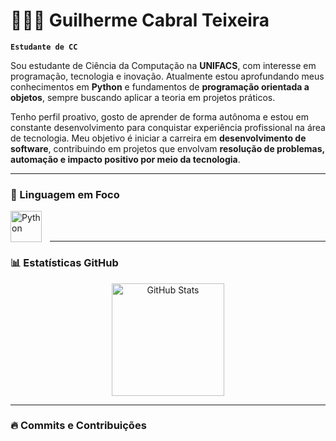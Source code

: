 # 👨🏻‍💻 Guilherme Cabral Teixeira

**`Estudante de CC`**

Sou estudante de Ciência da Computação na **UNIFACS**, com interesse em programação, tecnologia e inovação. Atualmente estou aprofundando meus conhecimentos em **Python** e fundamentos de **programação orientada a objetos**, sempre buscando aplicar a teoria em projetos práticos.

Tenho perfil proativo, gosto de aprender de forma autônoma e estou em constante desenvolvimento para conquistar experiência profissional na área de tecnologia. Meu objetivo é iniciar a carreira em **desenvolvimento de software**, contribuindo em projetos que envolvam **resolução de problemas, automação e impacto positivo por meio da tecnologia**.

---

### 🐍 Linguagem em Foco

<img 
    align="left" 
    alt="Python" 
    title="Python"
    width="50px" 
    style="padding-right: 10px;" 
    src="https://cdn.jsdelivr.net/gh/devicons/devicon@latest/icons/python/python-original.svg" 
/>

<br/><br/>

---

### 📊 Estatísticas GitHub

<p align="center">
  <img 
    alt="GitHub Stats" 
    height="180" 
    src="https://github-readme-stats.vercel.app/api?username=Cab0805&show_icons=true&theme=tokyonight&include_all_commits=true&locale=pt-br" 
  />
</p>

---

### 🔥 Commits e Contribuições

<p align="center">
  <img 
    alt="Streak" 
    src="https://streak-stats.demolab.com?user=Cab0805&theme=tokyonight&locale=pt_BR&date_form
